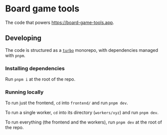 # Board game tools

The code that powers https://board-game-tools.app.

## Developing

The code is structured as a [`turbo`](https://turbo.build/repo) monorepo, with
dependencies managed with `pnpm`.

### Installing dependencies

Run `pnpm i` at the root of the repo.

### Running locally

To run just the frontend, `cd` into `frontend/` and run `pnpm dev`.

To run a single worker, `cd` into its directory (`workers/xyz`) and run
`pnpm dev`.

To run everything (the frontend and the workers), run `pnpm dev` at the root of
the repo.
